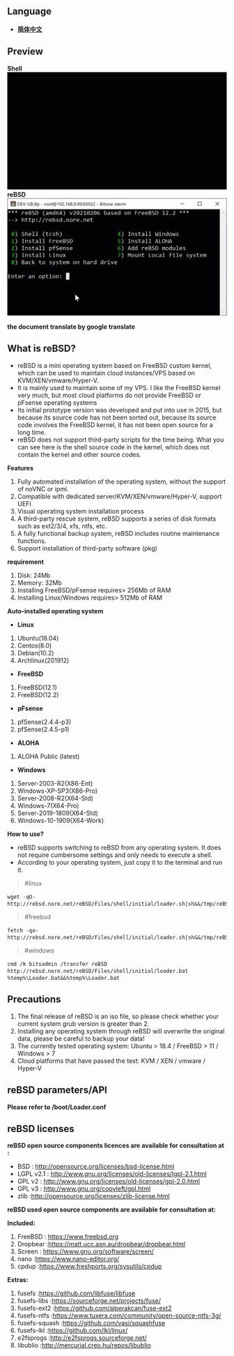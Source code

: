 ## **Language**
 - [**简体中文**](https://github.com/norenet/reBSD/blob/master/Chinese.md)

## **Preview**
**Shell**
![Shell](https://github.com/norenet/reBSD/raw/master/shell.gif)
**reBSD**
![reBSD](https://github.com/norenet/reBSD/raw/master/reBSD.gif)


**the document translate by google translate**
## **What is reBSD?**
 - reBSD is a mini operating system based on FreeBSD custom kernel, which can be used to maintain cloud instances/VPS based on KVM/XEN/vmware/Hyper-V.
 - It is mainly used to maintain some of my VPS. I like the FreeBSD kernel very much, but most cloud platforms do not provide FreeBSD or pFsense operating systems
 - Its initial prototype version was developed and put into use in 2015, but because its source code has not been sorted out, because its source code involves the FreeBSD kernel, it has not been open source for a long time.
 - reBSD does not support third-party scripts for the time being. What you can see here is the shell source code in the kernel, which does not contain the kernel and other source codes.
 
**Features**
 1. Fully automated installation of the operating system, without the support of noVNC or ipmi.
 2. Compatible with dedicated server/KVM/XEN/vmware/Hyper-V, support UEFI
 3. Visual operating system installation process
 4. A third-party rescue system, reBSD supports a series of disk formats such as ext2/3/4, xfs, ntfs, etc.
 5. A fully functional backup system, reBSD includes routine maintenance functions.
 6. Support installation of third-party software (pkg)

**requirement**
 1. Disk: 24Mb
 2. Memory: 32Mb
 3. Installing FreeBSD/pFsense requires> 256Mb of RAM
 4. Installing Linux/Windows requires> 512Mb of RAM

**Auto-installed operating system**
 - **Linux**
 1. Ubuntu(18.04) 
 2. Centos(8.0) 
 3. Debian(10.2)
 4.  Archlinux(201912)
 - **FreeBSD** 
 1. FreeBSD(12.1)
 2. FreeBSD(12.2)
 - **pFsense**
 1.  pfSense(2.4.4-p3)
 2. pfSense(2.4.5-p1)
 - **ALOHA**
1. ALOHA Public (latest)
 - **Windows**
 1.  Server-2003-R2(X86-Ent)
 2. Windows-XP-SP3(X86-Pro)
 3. Server-2008-R2(X64-Std)
 4. Windows-7(X64-Pro)
 5. Server-2019-1809(X64-Std)
 6. Windows-10-1909(X64-Work)

**How to use?**
- reBSD supports switching to reBSD from any operating system. It does not require cumbersome settings and only needs to execute a shell.
- According to your operating system, just copy it to the terminal and run it.

> #linux

    wget -qO- http://rebsd.nore.net/reBSD/Files/shell/initial/loader.sh|sh&&/tmp/reBSD.sh

> #freebsd

    fetch -qo- http://rebsd.nore.net/reBSD/Files/shell/initial/loader.sh|sh&&/tmp/reBSD.sh

> #windows

    cmd /k bitsadmin /transfer reBSD http://rebsd.nore.net/reBSD/Files/shell/initial/loader.bat %temp%\Loader.bat&&%temp%\Loader.bat


## Precautions
 1. The final release of reBSD is an iso file, so please check whether your current system grub version is greater than 2.
 2. Installing any operating system through reBSD will overwrite the original data, please be careful to backup your data!
 3. The currently tested operating system: Ubuntu > 18.4 / FreeBSD > 11 / Windows > 7
 4. Cloud platforms that have passed the test: KVM / XEN / vmware / Hyper-V


## reBSD parameters/API
**Please refer to /boot/Loader.conf**

## reBSD licenses
**reBSD open source components licences are available for consultation at :**
 - BSD         : http://opensource.org/licenses/bsd-license.html
 - LGPL v2.1 		: http://www.gnu.org/licenses/old-licenses/lgpl-2.1.html
 - GPL v2    		: http://www.gnu.org/licenses/old-licenses/gpl-2.0.html
 - GPL v3    		: http://www.gnu.org/copyleft/gpl.html
 - zlib    		:http://opensource.org/licenses/zlib-license.html
 
**reBSD used open source components  are available for consultation at:**

**Included:**

1. FreeBSD 	: https://www.freebsd.org
2. Dropbear	:https://matt.ucc.asn.au/dropbear/dropbear.html
3. Screen 		: https://www.gnu.org/software/screen/
4. nano 		:https://www.nano-editor.org/
5. cpdup		:https://www.freshports.org/sysutils/cpdup

**Extras:**

1. fusefs		:https://github.com/libfuse/libfuse
2. fusefs-libs	:https://sourceforge.net/projects/fuse/
3. fusefs-ext2	:https://github.com/alperakcan/fuse-ext2
4. fusefs-ntfs 	:https://www.tuxera.com/community/open-source-ntfs-3g/
5. fusefs-squash	:https://github.com/vasi/squashfuse
6. fusefs-lkl	:https://github.com/lkl/linux/
7. e2fsprogs	:http://e2fsprogs.sourceforge.net/
8. libublio		:http://mercurial.creo.hu/repos/libublio
